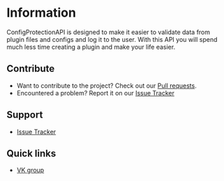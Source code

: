 # Information
ConfigProtectionAPI is designed to make it easier to validate data from plugin files and configs and log it to the user. With this API you will spend much less time creating a plugin and make your life easier.

## Contribute
- Want to contribute to the project? Check out our [Pull requests](https://github.com/CodeLomer/ConfigProtectionAPI/pulls).
- Encountered a problem? Report it on our [Issue Tracker](https://github.com/CodeLomer/ConfigProtectionAPI/issues)

## Support
- [Issue Tracker](https://github.com/CodeLomer/ConfigProtectionAPI/issues)

## Quick links
- [VK group](https://vk.com/plugincrafting)




